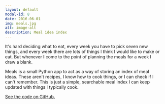 ```yaml
---
layout: default
modal-id: 8
date: 2016-06-01
img: meals.jpg
alt: image-alt
description: Meal idea index
---
```


It's hard deciding what to eat, every week you have to pick seven new things, and every week there are lots of things I think I would like to make or eat. But whenever I come to the point of planning the meals for a week I draw a blank.

Meals is a small Python app to act as a way of storing an index of meal ideas. These aren't recipes, I know how to cook things, or I can check if I can't remember. This is just a simple, searchable meal index I can keep updated with things I typically cook.

[See the code on GitHub.](https://github.com/Buntworthy/Pittd)
